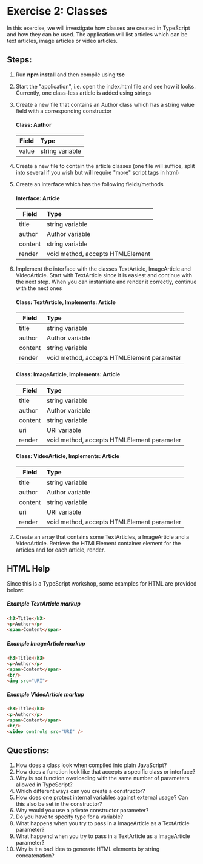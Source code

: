 # Exercise 2: Classes
In this exercise, we will investigate how classes are created in TypeScript and how they can be used. The application will list articles which can be text articles, image articles or video articles.

## Steps:
1. Run **npm install** and then compile using **tsc**
2. Start the "application", i.e. open the index.html file and see how it looks. Currently, one class-less article is added using strings
3. Create a new file that contains an Author class which has a string value field with a corresponding constructor
   #### Class: Author
   | Field        | Type                             |
   | ----------- |:---------------------------------| 
   | value       | string variable                  |  
   
4. Create a new file to contain the article classes (one file will suffice, split into several if you wish but will require "more" script tags in html)
5. Create an interface which has the following fields/methods
   #### Interface: Article
   | Field        | Type                             |
   | ----------- |:---------------------------------| 
   | title       | string variable                  | 
   | author      | Author variable                  |  
   | content     | string variable                  |   
   | render      | void method, accepts HTMLElement |
   
6. Implement the interface with the classes TextArticle, ImageArticle and VideoArticle. Start with TextArticle since it is easiest and continue with the next step. When you can instantiate and render it correctly, continue with the next ones
   #### Class: TextArticle, Implements: Article
   | Field        | Type                             |
   | ----------- |:---------------------------------| 
   | title       | string variable                  | 
   | author      | Author variable                  |  
   | content     | string variable                  |   
   | render      | void method, accepts HTMLElement parameter |
   
   #### Class: ImageArticle, Implements: Article
   | Field        | Type                             |
   | ----------- |:---------------------------------| 
   | title       | string variable                  | 
   | author      | Author variable                  |  
   | content     | string variable                  |  
   | uri         | URI variable                     |   
   | render      | void method, accepts HTMLElement parameter |
   
   #### Class: VideoArticle, Implements: Article
   | Field        | Type                             |
   | ----------- |:---------------------------------| 
   | title       | string variable                  | 
   | author      | Author variable                  |  
   | content     | string variable                  |   
   | uri         | URI variable                     |   
   | render      | void method, accepts HTMLElement parameter |
   
7. Create an array that contains some TextArticles, a ImageArticle and a VideoArticle. Retrieve the HTMLElement container element for the articles and for each article, render.

## HTML Help
Since this is a TypeScript workshop, some examples for HTML are provided below:

##### Example TextArticle markup
```html
<h3>Title</h3>
<p>Author</p>
<span>Content</span>
```

##### Example ImageArticle markup
```html
<h3>Title</h3>
<p>Author</p>
<span>Content</span>
<br/>
<img src="URI">
```

##### Example VideoArticle markup
```html
<h3>Title</h3>
<p>Author</p>
<span>Content</span>
<br/>
<video controls src="URI" />
```

## Questions:
1. How does a class look when compiled into plain JavaScript?
2. How does a function look like that accepts a specific class or interface?
3. Why is not function overloading with the same number of parameters allowed in TypeScript?
4. Which different ways can you create a constructor?
5. How does one protect internal variables against external usage? Can this also be set in the constructor?
6. Why would you use a private constructor parameter?
7. Do you have to specify type for a variable?
8. What happens when you try to pass in a ImageArticle as a TextArticle parameter?
9. What happend when you try to pass in a TextArticle as a ImageArticle parameter?
10. Why is it a bad idea to generate HTML elements by string concatenation?